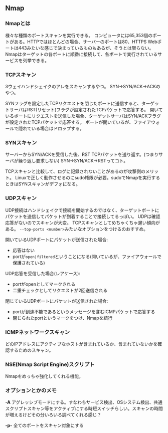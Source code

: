 ## Nmap
### Nmapとは
様々な種類のポートスキャンを実行できる。
コンピュータには65,353個のポートがある。HTTPではほとんどの場合、サーバーのポートは80、HTTPS Webポートは443みたいな感じで決まっているものもあるが、そうとは限らない。
Nmapはターゲットの各ポートに順番に接続して、各ポートで実行されているサービスを列挙できる。

### TCPスキャン
3ウェイハンドシェイクのアレをスキャンするやつ。
SYN→SYN/ACK→ACKのやつ。

SYNフラグを設定したTCPリクエストを閉じたポートに送信すると、ターゲットサーバはRST(リセット)フラグが設定されたTCPパケットで応答する。
開いているポートにリクエストを送信した場合、ターゲットサーバはSYN/ACKフラグが設定されたTCPパケットで応答する。
ポートが開いているが、ファイアウォールで隠れている場合はドロップする。

### SYNスキャン
サーバーからSYN/ACKを受信した後、RST TCPパケットを送り返す。(つまりサーバが繰り返し要求しない)
SYN→SYN/ACK→RSTってコト。

TCPスキャンと比較して、ログに記録されないことがあるのが攻撃側のメリット。
Linuxで正しく動作させるのにsudo権限が必要。sudoでNmapを実行するときはSYNスキャンがデフォになる。

### UDPスキャン
UDP接続はハンドシェイクで接続を開始するのではなく、ターゲットポートにパケットを送信してパケットが到着することで接続してるっぽい。
UDPは確認応答がないのでスキャンが大変。
TCPスキャンとしてめちゃくちゃ遅い傾向がある。
`--top-ports <number>`みたいなオプションをつけるのおすすめ。

開いているUDPポートにパケットが送信された場合:
* 応答はない
* portが`open|filtered`ということになる(開いているが、ファイアウォールで保護されている)

UDP応答を受信した場合(レアケース):
* portがopenとしてマークされる
* 二重チェックとしてリクエストが2回送信される

閉じているUDPポートにパケットが送信された場合:
* portが到達不能であるというメッセージを含むICMPパケットで応答する
* 閉じられたportというマークをつけ、Nmapを続行

### ICMPネットワークスキャン
どのIPアドレスにアクティブなホストが含まれているか、含まれていないかを確認するためのスキャン。

### NSE(Nmap Script Engine)スクリプト
Nmapをめっちゃ強化してくれる機能。

### オプションとかのメモ
**-A**
アグレッシブモードにする。すなわちサービス検出、OSシステム検出、共通スクリプトスキャン等をアクティブにする時短スイッチらしい。スキャンの時間が増えるけどその分いろいろ調べてくれる感じ？

**-p-**
全てのポートをスキャン対象にする
